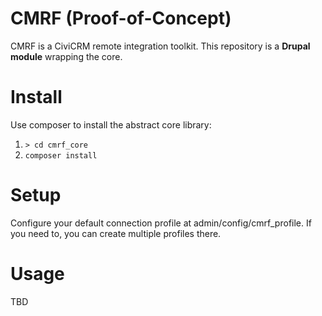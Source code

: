 # CMRF (Proof-of-Concept)
CMRF is a CiviCRM remote integration toolkit. This repository is a **Drupal module** wrapping the core.

# Install
Use composer to install the abstract core library:

 1. ``> cd cmrf_core``
 1. ``composer install``

# Setup

Configure your default connection profile at admin/config/cmrf_profile.
If you need to, you can create multiple profiles there.

# Usage

TBD
